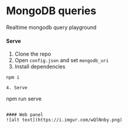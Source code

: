 # MongoDB queries
Realtime mongodb query playground

#### Serve
1. Clone the repo
2. Open `config.json` and set `mongodb_uri`
3. Install dependencies
```
npm i
```
```
4. Serve
```
npm run serve
```

#### Web panel
![alt text](https://i.imgur.com/wQlNnby.png)
